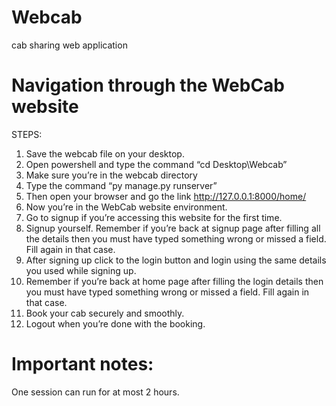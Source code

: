 # Webcab
cab sharing web application



# Navigation through the WebCab website

STEPS:

1.	Save the webcab file on your desktop.
2.	Open powershell and type the command “cd Desktop\Webcab”
3.	Make sure you’re in the webcab directory
4.	Type the command “py manage.py runserver”
5.	Then open your browser and go the link http://127.0.0.1:8000/home/
6.	Now you’re in the WebCab website environment.
7.	Go to signup if you’re accessing this website for the first time.
8.	Signup yourself. Remember if you’re back at signup page after filling all the details then you must have typed something wrong or missed a field. Fill again in that case.
9.	After signing up click to the login button and login using the same details you used while signing up.
10.	Remember if you’re back at home page after filling  the login details then you must have typed something wrong or missed a field. Fill again in that case.
11.	Book your cab securely and smoothly.
12.	Logout when you’re done with the booking.


# Important notes:
One session can run for at most 2 hours.

